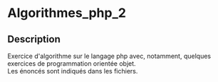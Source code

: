 # Algorithmes_php_2
## Description
Exercice d'algorithme sur le langage php avec, notamment, quelques exercices de programmation orientée objet.<br>
Les énoncés sont indiqués dans les fichiers.
